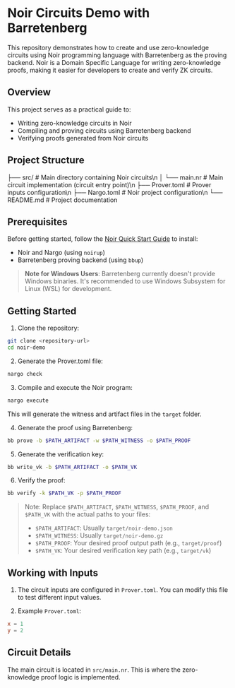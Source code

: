 # Noir Circuits Demo with Barretenberg

This repository demonstrates how to create and use zero-knowledge circuits using Noir programming language with Barretenberg as the proving backend. Noir is a Domain Specific Language for writing zero-knowledge proofs, making it easier for developers to create and verify ZK circuits.

## Overview

This project serves as a practical guide to:
- Writing zero-knowledge circuits in Noir
- Compiling and proving circuits using Barretenberg backend
- Verifying proofs generated from Noir circuits

## Project Structure

├── src/ # Main directory containing Noir circuits\n
│   └── main.nr # Main circuit implementation (circuit entry point)\n
├── Prover.toml # Prover inputs configuration\n
├── Nargo.toml # Noir project configuration\n
└── README.md # Project documentation

## Prerequisites

Before getting started, follow the [Noir Quick Start Guide](https://noir-lang.org/docs/getting_started/quick_start) to install:
- Noir and Nargo (using `noirup`)
- Barretenberg proving backend (using `bbup`)

> **Note for Windows Users**: Barretenberg currently doesn't provide Windows binaries. It's recommended to use Windows Subsystem for Linux (WSL) for development.

## Getting Started

1. Clone the repository:
```bash
git clone <repository-url>
cd noir-demo
```

2. Generate the Prover.toml file:
```bash
nargo check
```

3. Compile and execute the Noir program:
```bash
nargo execute
```

This will generate the witness and artifact files in the `target` folder.

4. Generate the proof using Barretenberg:
```bash
bb prove -b $PATH_ARTIFACT -w $PATH_WITNESS -o $PATH_PROOF
```

5. Generate the verification key:
```bash
bb write_vk -b $PATH_ARTIFACT -o $PATH_VK
```

6. Verify the proof:
```bash
bb verify -k $PATH_VK -p $PATH_PROOF
```

> Note: Replace `$PATH_ARTIFACT`, `$PATH_WITNESS`, `$PATH_PROOF`, and `$PATH_VK` with the actual paths to your files:
> - `$PATH_ARTIFACT`: Usually `target/noir-demo.json`
> - `$PATH_WITNESS`: Usually `target/noir-demo.gz`
> - `$PATH_PROOF`: Your desired proof output path (e.g., `target/proof`)
> - `$PATH_VK`: Your desired verification key path (e.g., `target/vk`)

## Working with Inputs

1. The circuit inputs are configured in `Prover.toml`. You can modify this file to test different input values.

2. Example `Prover.toml`:
```toml
x = 1
y = 2
```

## Circuit Details

The main circuit is located in `src/main.nr`. This is where the zero-knowledge proof logic is implemented.